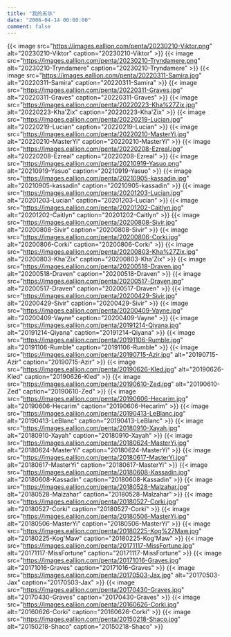 ```yaml
---
title: "我的五杀"
date: "2006-04-14 00:00:00"
comment: false
---
```


{{< image src="https://images.eallion.com/penta/20230210-Viktor.png" alt="20230210-Viktor" caption="20230210-Viktor" >}}
{{< image src="https://images.eallion.com/penta/20230210-Tryndamere.png" alt="20230210-Tryndamere" caption="20230210-Tryndamere" >}}
{{< image src="https://images.eallion.com/penta/20220311-Samira.jpg" alt="20220311-Samira" caption="20220311-Samira" >}}
{{< image src="https://images.eallion.com/penta/20220311-Graves.jpg" alt="20220311-Graves" caption="20220311-Graves" >}}
{{< image src="https://images.eallion.com/penta/20220223-Kha%27Zix.jpg" alt="20220223-Kha'Zix" caption="20220223-Kha'Zix" >}}
{{< image src="https://images.eallion.com/penta/20220219-Lucian.jpg" alt="20220219-Lucian" caption="20220219-Lucian" >}}
{{< image src="https://images.eallion.com/penta/20220210-MasterYi.jpg" alt="20220210-MasterYi" caption="20220210-MasterYi" >}}
{{< image src="https://images.eallion.com/penta/20220208-Ezreal.jpg" alt="20220208-Ezreal" caption="20220208-Ezreal" >}}
{{< image src="https://images.eallion.com/penta/20210919-Yasuo.png" alt="20210919-Yasuo" caption="20210919-Yasuo" >}}
{{< image src="https://images.eallion.com/penta/20210905-kassadin.jpg" alt="20210905-kassadin" caption="20210905-kassadin" >}}
{{< image src="https://images.eallion.com/penta/20201203-Lucian.jpg" alt="20201203-Lucian" caption="20201203-Lucian" >}}
{{< image src="https://images.eallion.com/penta/20201202-Caitlyn.jpg" alt="20201202-Caitlyn" caption="20201202-Caitlyn" >}}
{{< image src="https://images.eallion.com/penta/20200808-Sivir.jpg" alt="20200808-Sivir" caption="20200808-Sivir" >}}
{{< image src="https://images.eallion.com/penta/20200806-Corki.jpg" alt="20200806-Corki" caption="20200806-Corki" >}}
{{< image src="https://images.eallion.com/penta/20200803-Kha%27Zix.jpg" alt="20200803-Kha'Zix" caption="20200803-Kha'Zix" >}}
{{< image src="https://images.eallion.com/penta/20200518-Draven.jpg" alt="20200518-Draven" caption="20200518-Draven" >}}
{{< image src="https://images.eallion.com/penta/20200517-Draven.jpg" alt="20200517-Draven" caption="20200517-Draven" >}}
{{< image src="https://images.eallion.com/penta/20200429-Sivir.jpg" alt="20200429-Sivir" caption="20200429-Sivir" >}}
{{< image src="https://images.eallion.com/penta/20200409-Vayne.jpg" alt="20200409-Vayne" caption="20200409-Vayne" >}}
{{< image src="https://images.eallion.com/penta/20191214-Qiyana.jpg" alt="20191214-Qiyana" caption="20191214-Qiyana" >}}
{{< image src="https://images.eallion.com/penta/20191106-Rumble.jpg" alt="20191106-Rumble" caption="20191106-Rumble" >}}
{{< image src="https://images.eallion.com/penta/20190715-Azir.jpg" alt="20190715-Azir" caption="20190715-Azir" >}}
{{< image src="https://images.eallion.com/penta/20190626-Kled.jpg" alt="20190626-Kled" caption="20190626-Kled" >}}
{{< image src="https://images.eallion.com/penta/20190610-Zed.jpg" alt="20190610-Zed" caption="20190610-Zed" >}}
{{< image src="https://images.eallion.com/penta/20190606-Hecarim.jpg" alt="20190606-Hecarim" caption="20190606-Hecarim" >}}
{{< image src="https://images.eallion.com/penta/20190413-LeBlanc.jpg" alt="20190413-LeBlanc" caption="20190413-LeBlanc" >}}
{{< image src="https://images.eallion.com/penta/20180910-Xayah.jpg" alt="20180910-Xayah" caption="20180910-Xayah" >}}
{{< image src="https://images.eallion.com/penta/20180624-MasterYi.jpg" alt="20180624-MasterYi" caption="20180624-MasterYi" >}}
{{< image src="https://images.eallion.com/penta/20180617-MasterYi.jpg" alt="20180617-MasterYi" caption="20180617-MasterYi" >}}
{{< image src="https://images.eallion.com/penta/20180608-Kassadin.jpg" alt="20180608-Kassadin" caption="20180608-Kassadin" >}}
{{< image src="https://images.eallion.com/penta/20180528-Malzahar.jpg" alt="20180528-Malzahar" caption="20180528-Malzahar" >}}
{{< image src="https://images.eallion.com/penta/20180527-Corki.jpg" alt="20180527-Corki" caption="20180527-Corki" >}}
{{< image src="https://images.eallion.com/penta/20180506-MasterYi.jpg" alt="20180506-MasterYi" caption="20180506-MasterYi" >}}
{{< image src="https://images.eallion.com/penta/20180225-Kog%27Maw.jpg" alt="20180225-Kog'Maw" caption="20180225-Kog'Maw" >}}
{{< image src="https://images.eallion.com/penta/20171117-MissFortune.jpg" alt="20171117-MissFortune" caption="20171117-MissFortune" >}}
{{< image src="https://images.eallion.com/penta/20171016-Graves.jpg" alt="20171016-Graves" caption="20171016-Graves" >}}
{{< image src="https://images.eallion.com/penta/20170503-Jax.jpg" alt="20170503-Jax" caption="20170503-Jax" >}}
{{< image src="https://images.eallion.com/penta/20170430-Graves.jpg" alt="20170430-Graves" caption="20170430-Graves" >}}
{{< image src="https://images.eallion.com/penta/20160626-Corki.jpg" alt="20160626-Corki" caption="20160626-Corki" >}}
{{< image src="https://images.eallion.com/penta/20150218-Shaco.jpg" alt="20150218-Shaco" caption="20150218-Shaco" >}}

